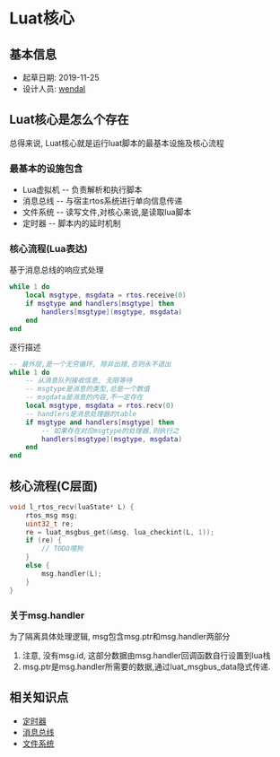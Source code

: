 # Luat核心

## 基本信息

* 起草日期: 2019-11-25
* 设计人员: [wendal](https://github.com/wendal)

## Luat核心是怎么个存在

总得来说, Luat核心就是运行luat脚本的最基本设施及核心流程

### 最基本的设施包含

* Lua虚拟机 -- 负责解析和执行脚本
* 消息总线  -- 与宿主rtos系统进行单向信息传递
* 文件系统  -- 读写文件,对核心来说,是读取lua脚本
* 定时器    -- 脚本内的延时机制

### 核心流程(Lua表达)

基于消息总线的响应式处理

```lua
while 1 do
    local msgtype, msgdata = rtos.receive(0)
    if msgtype and handlers[msgtype] then
        handlers[msgtype](msgtype, msgdata)
    end
end
```

逐行描述
```lua
-- 最外层,是一个无穷循环, 除非出错,否则永不退出
while 1 do
    -- 从消息队列接收信息, 无限等待
    -- msgtype是消息的类型,总是一个数值
    -- msgdata是消息的内容,不一定存在
    local msgtype, msgdata = rtos.recv(0)
    -- handlers是消息处理器的table
    if msgtype and handlers[msgtype] then
        -- 如果存在对应msgtype的处理器,则执行之
        handlers[msgtype](msgtype, msgdata)
    end
end
```

## 核心流程(C层面)

```c
void l_rtos_recv(luaState* L) {
    rtos_msg msg;
    uint32_t re;
    re = luat_msgbus_get(&msg, lua_checkint(L, 1));
    if (re) {
        // TODO喂狗
    }
    else {
        msg.handler(L);
    }
}
```

### 关于msg.handler

为了隔离具体处理逻辑, msg包含msg.ptr和msg.handler两部分
1. 注意, 没有msg.id, 这部分数据由msg.handler回调函数自行设置到lua栈
2. msg.ptr是msg.handler所需要的数据,通过luat_msgbus_data隐式传递.

## 相关知识点

* [定时器](/markdown/core/luat_timer)
* [消息总线](/markdown/core/luat_msgbus)
* [文件系统](/markdown/core/luat_fs)
